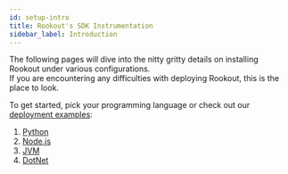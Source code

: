 ```yaml
---
id: setup-intro
title: Rookout's SDK Instrumentation
sidebar_label: Introduction
---
```


The following pages will dive into the nitty gritty details on installing Rookout under various configurations.  
If you are encountering any difficulties with deploying Rookout, this is the place to look.


To get started, pick your programming language or check out our [deployment examples](deployment-examples.md):
1. [Python](python-setup.md)
2. [Node.js](node-setup.md)
3. [JVM](jvm-setup.md)
4. [DotNet](dotnet-setup.md)


